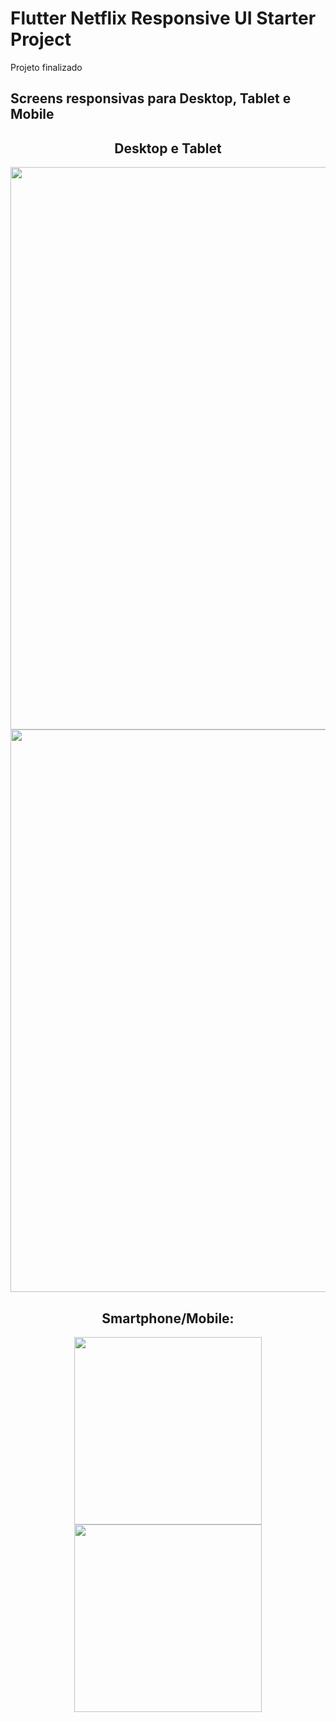 # Flutter Netflix Responsive UI Starter Project

Projeto finalizado

## Screens responsivas para Desktop, Tablet e Mobile
<div align="center">
  <h2 font-size="20">
    Desktop e Tablet
  </h2>
  <img src="https://user-images.githubusercontent.com/67521304/197083884-f22370d6-cd1d-4725-a246-4e8195b76acb.png"/ width="900">
  <img src="https://user-images.githubusercontent.com/67521304/197204872-46c7fb7f-dbe5-41cd-9e66-6c67f7200278.png"/ width="900">

  <h2>
    Smartphone/Mobile:
  </h2>
  <img src="https://user-images.githubusercontent.com/67521304/197083340-e12debdb-6a96-4541-83ea-c7ba10823d43.png"/ width="300">
  <img src="https://user-images.githubusercontent.com/67521304/197083448-a003b739-ef67-4fd0-8dfe-996bff36fb48.png"/ width="300">
</div>
